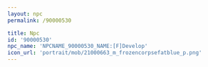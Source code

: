 ```yaml
---
layout: npc
permalink: /90000530

title: Npc
id: '90000530'
npc_name: 'NPCNAME_90000530_NAME:[F]Develop'
icon_url: 'portrait/mob/21000663_m_frozencorpsefatblue_p.png'
---
```

